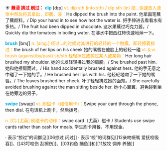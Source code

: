☀ <font color="red">**蘸浸 拂过 刷过：**</font>
<font color="sky blue">**dip**</font> [dɪp] 
<font color="orange">vt. dip sth (into sth) / dip sth (in) 把…快速放入液体中然后将其拿出，即蘸，浸：</font>He dipped the brush into the paint. 他拿画笔蘸了蘸颜料。/ Dip your hand in to see how hot the water is. 把手伸进去看看水有多热。/ The fruit had been dipped in chocolate. 这水果蘸过巧克力酱。/ Quickly dip the tomatoes in boiling water. 在沸水中把西红柿快速地焯一下。

<font color="sky blue">**brush**</font> [brʌʃ] 
<font color="orange">n. [sing.] 经过…的时候对其进行的轻轻的一个触摸，即轻擦着掠过：</font>the brush of her lips on his cheek 她的嘴唇在他脸上的轻轻一碰 <font color="orange">vt.＆vi. brush (against/by/past) sb/sth 轻轻擦过或掠过某人或某物：</font>Her long hair brushed my shoulder. 她的长发轻轻拂过我的肩膀。/ She brushed past him. 她和他擦肩而过。/ His hand accidentally brushed against hers. 他的手无意之中碰了一下她的手。/ He brushed her lips with his. 他轻轻地吻了一下她的嘴唇。/ The leaves brushed her cheek. 叶子轻轻拂过她的面颊。/ She carefully avoided brushing against the man sitting beside her. 她小心翼翼，避免碰到坐在她旁边的男子。
           
<font color="sky blue">**swipe**</font> [swaɪp]
<font color="orange">vt. 刷磁卡（如信用卡）：</font>Swipe your card through the phone, then dial. 在电话机上刷卡，然后拨号。

<font color="orange">n. [C] [尤英] 刷磁卡的动作：</font>swipe card（尤英）磁卡 / Students use swipe cards rather than cash for meals. 学生刷卡用餐，不用现金。

· 表示“掠过”的词群见[[06掠过 闪过]]
· 表示“咬”的词群见[[12亲吻噘嘴 爱抚咬吸吞]]、[[43叮咬伤 刮擦伤]]、[[03钓鱼 捕鱼]]和[[11放牧 饲养 养殖]]
